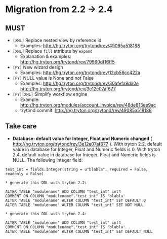 # Migration from 2.2 -> 2.4 #

## MUST ##

  * `[XML]` Replace nested view by reference id
    * Examples: http://hg.tryton.org/trytond/rev/49085a518188
  * `[XML]` Replace `fill` attribute by `expand`
    * Explanation & examples: http://hg.tryton.org/trytond/rev/79960df16ff5
  * `[PY]` New wizard design
    * Examples: http://hg.tryton.org/trytond/rev/12cb56cc422a
  * `[PY]` NULL value is None and not False
    * Examples: http://hg.tryton.org/trytond/rev/30afefa8da0e http://hg.tryton.org/trytond/rev/3e12e07af677
  * `[PY][XML]` Simplify workflow engine
    * Example: http://hg.tryton.org/modules/account_invoice/rev/48de813ee9ac
    * trytond commit: http://hg.tryton.org/trytond/rev/49085a518188

## Take care ##

  * **Database: default value for Integer, Float and Numeric changed** ( http://hg.tryton.org/trytond/rev/3e12e07af677 ). With tryton 2.2, default value in database for Integer, Float and Numeric fields is 0. With tryton 2.4, default value in database for Integer, Float and Numeric fields is NULL. The following integer field:
```
test_int = fields.Integer(string = u"blabla", required = False, readonly = False)
```
    * generate this DDL with tryton 2.2:
```
ALTER TABLE "modulename" ADD COLUMN "test_int" int4
COMMENT ON COLUMN "modulename"."test_int" IS 'blabla'
ALTER TABLE "modulename" ALTER COLUMN "test_int" SET DEFAULT 0
ALTER TABLE "modulename" ALTER COLUMN "test_int" SET NOT NULL
```
    * generate this DDL with tryton 2.4:
```
ALTER TABLE "modulename" ADD COLUMN "test_int" int4
COMMENT ON COLUMN "modulename"."test_int" IS 'blabla'
ALTER TABLE "modulename" ALTER COLUMN "test_int" SET DEFAULT NULL
```